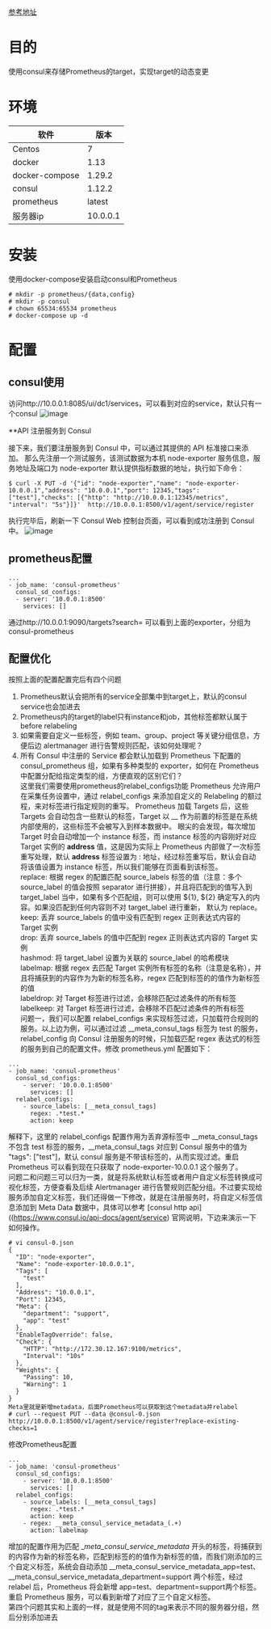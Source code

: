 [参考地址](https://blog.csdn.net/aixiaoyang168/article/details/103022342 )
# 目的
使用consul来存储Prometheus的target，实现target的动态变更
# 环境
|软件|版本|
|--|--|
|Centos|7|
|docker|1.13|
|docker-compose|1.29.2|
|consul|1.12.2|
|prometheus|latest|
|服务器ip|10.0.0.1
# 安装
使用docker-compose安装启动consul和Prometheus
```
# mkdir -p prometheus/{data,config}
# mkdir -p consul
# chown 65534:65534 prometheus
# docker-compose up -d
```
# 配置
## consul使用
访问http://10.0.0.1:8085/ui/dc1/services，可以看到对应的service，默认只有一个consul
![image](https://user-images.githubusercontent.com/6283866/172286481-f0ba5ff3-b86f-4713-8b97-cf193c7248b8.png)

**API 注册服务到 Consul 

接下来，我们要注册服务到 Consul 中，可以通过其提供的 API 标准接口来添加。
那么先注册一个测试服务，该测试数据为本机 node-exporter 服务信息，服务地址及端口为 node-exporter 默认提供指标数据的地址，执行如下命令：
```
$ curl -X PUT -d '{"id": "node-exporter","name": "node-exporter-10.0.0.1","address": "10.0.0.1","port": 12345,"tags": ["test"],"checks": [{"http": "http://10.0.0.1:12345/metrics", "interval": "5s"}]}'  http://10.0.0.1:8500/v1/agent/service/register
```
执行完毕后，刷新一下 Consul Web 控制台页面，可以看到成功注册到 Consul 中。
![image](https://user-images.githubusercontent.com/6283866/172286445-65d2616c-4449-462f-b09a-2798de46296a.png)
## prometheus配置
```
...
- job_name: 'consul-prometheus'
  consul_sd_configs:
  - server: '10.0.0.1:8500'
    services: []  
```
通过http://10.0.0.1:9090/targets?search= 可以看到上面的exporter，分组为consul-prometheus

## 配置优化
按照上面的配置配置完后有四个问题
1. Prometheus默认会把所有的service全部集中到target上，默认的consul service也会加进去
2. Prometheus内的target的label只有instance和job，其他标签都默认属于 before relabeling
3. 如果需要自定义一些标签，例如 team、group、project 等关键分组信息，方便后边 alertmanager 进行告警规则匹配，该如何处理呢？
4. 所有 Consul 中注册的 Service 都会默认加载到  Prometheus 下配置的 consul_prometheus 组，如果有多种类型的 exporter，如何在 Prometheus 中配置分配给指定类型的组，方便直观的区别它们？  
这里我们需要使用prometheus的relabel_configs功能
Prometheus 允许用户在采集任务设置中，通过 relabel_configs 来添加自定义的 Relabeling 的额过程，来对标签进行指定规则的重写。 
Prometheus 加载 Targets 后，这些 Targets 会自动包含一些默认的标签，Target 以 __ 作为前置的标签是在系统内部使用的，这些标签不会被写入到样本数据中。
眼尖的会发现，每次增加 Target 时会自动增加一个 instance 标签，而 instance 标签的内容刚好对应 Target 实例的 __address__ 值，这是因为实际上 Prometheus 内部做了一次标签重写处理，默认 __address__ 标签设置为 <host>:<port> 地址，经过标签重写后，默认会自动将该值设置为 instance 标签，所以我们能够在页面看到该标签。  
replace: 根据 regex 的配置匹配 source_labels 标签的值（注意：多个 source_label 的值会按照 separator 进行拼接），并且将匹配到的值写入到 target_label 当中，如果有多个匹配组，则可以使用 ${1}, ${2} 确定写入的内容。如果没匹配到任何内容则不对 target_label 进行重新， 默认为 replace。  
keep: 丢弃 source_labels 的值中没有匹配到 regex 正则表达式内容的 Target 实例  
drop: 丢弃 source_labels 的值中匹配到 regex 正则表达式内容的 Target 实例  
hashmod:  将 target_label 设置为关联的 source_label 的哈希模块  
labelmap: 根据 regex 去匹配 Target 实例所有标签的名称（注意是名称），并且将捕获到的内容作为为新的标签名称，regex 匹配到标签的的值作为新标签的值  
labeldrop:  对 Target 标签进行过滤，会移除匹配过滤条件的所有标签  
labelkeep: 对 Target 标签进行过滤，会移除不匹配过滤条件的所有标签    
问题一，我们可以配置 relabel_configs 来实现标签过滤，只加载符合规则的服务。以上边为例，可以通过过滤  __meta_consul_tags 标签为 test 的服务，relabel_config 向 Consul 注册服务的时候，只加载匹配 regex 表达式的标签的服务到自己的配置文件。修改 prometheus.yml 配置如下：
```
...
- job_name: 'consul-prometheus'
  consul_sd_configs:
    - server: '10.0.0.1:8500'
      services: []  
  relabel_configs:
    - source_labels: [__meta_consul_tags]
      regex: .*test.*
      action: keep
```
解释下，这里的 relabel_configs 配置作用为丢弃源标签中 __meta_consul_tags 不包含 test 标签的服务，__meta_consul_tags 对应到 Consul 服务中的值为  "tags": ["test"]，默认 consul  服务是不带该标签的，从而实现过滤。重启 Prometheus 可以看到现在只获取了 node-exporter-10.0.0.1 这个服务了。  
 问题二和问题三可以归为一类，就是将系统默认标签或者用户自定义标签转换成可视化标签，方便查看及后续 Alertmanager 进行告警规则匹配分组。不过要实现给服务添加自定义标签，我们还得做一下修改，就是在注册服务时，将自定义标签信息添加到 Meta Data 数据中，具体可以参考 [consul http api]((https://www.consul.io/api-docs/agent/service) 官网说明，下边来演示一下如何操作。  
```
# vi consul-0.json
{
  "ID": "node-exporter",
  "Name": "node-exporter-10.0.0.1",
  "Tags": [
    "test"
  ],
  "Address": "10.0.0.1",
  "Port": 12345,
  "Meta": {
    "department": "support",
    "app": "test"
  },
  "EnableTagOverride": false,
  "Check": {
    "HTTP": "http://172.30.12.167:9100/metrics",
    "Interval": "10s"
  },
  "Weights": {
    "Passing": 10,
    "Warning": 1
  }
}
Meta里就是新增metadata，后面Prometheus可以获取到这个metadata并relabel
# curl --request PUT --data @consul-0.json http://10.0.0.1:8500/v1/agent/service/register?replace-existing-checks=1
```  
修改Prometheus配置
```
...
- job_name: 'consul-prometheus'
  consul_sd_configs:
    - server: '10.0.0.1:8500'
      services: []  
  relabel_configs:
    - source_labels: [__meta_consul_tags]
      regex: .*test.*
      action: keep
    - regex: __meta_consul_service_metadata_(.+)
      action: labelmap
```
增加的配置作用为匹配 __meta_consul_service_metadata_ 开头的标签，将捕获到的内容作为新的标签名称，匹配到标签的的值作为新标签的值，而我们刚添加的三个自定义标签，系统会自动添加 __meta_consul_service_metadata_app=test、__meta_consul_service_metadata_department=support 两个标签，经过  relabel 后，Prometheus 将会新增 app=test、department=support两个标签。重启 Prometheus 服务，可以看到新增了对应了三个自定义标签。  
第四个问题其实和上面的一样，就是使用不同的tag来表示不同的服务器分组，然后分别添加进去
```
  
```
 
